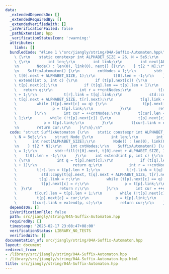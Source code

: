 ```yaml
---
data:
  _extendedDependsOn: []
  _extendedRequiredBy: []
  _extendedVerifiedWith: []
  _isVerificationFailed: false
  _pathExtension: hpp
  _verificationStatusIcon: ':warning:'
  attributes:
    links: []
  bundledCode: "#line 1 \"src/jiangly/string/04A-Suffix-Automaton.hpp\"\nstruct SuffixAutomaton\
    \ {\r\n    static constexpr int ALPHABET_SIZE = 26, N = 5e5;\r\n    struct Node\
    \ {\r\n        int len;\r\n        int link;\r\n        int next[ALPHABET_SIZE];\r\
    \n        Node() : len(0), link(0), next{} {}\r\n    } t[2 * N];\r\n    int cntNodes;\r\
    \n    SuffixAutomaton() {\r\n        cntNodes = 1;\r\n        std::fill(t[0].next,\
    \ t[0].next + ALPHABET_SIZE, 1);\r\n        t[0].len = -1;\r\n    }\r\n    int\
    \ extend(int p, int c) {\r\n        if (t[p].next[c]) {\r\n            int q =\
    \ t[p].next[c];\r\n            if (t[q].len == t[p].len + 1)\r\n             \
    \   return q;\r\n            int r = ++cntNodes;\r\n            t[r].len = t[p].len\
    \ + 1;\r\n            t[r].link = t[q].link;\r\n            std::copy(t[q].next,\
    \ t[q].next + ALPHABET_SIZE, t[r].next);\r\n            t[q].link = r;\r\n   \
    \         while (t[p].next[c] == q) {\r\n                t[p].next[c] = r;\r\n\
    \                p = t[p].link;\r\n            }\r\n            return r;\r\n\
    \        }\r\n        int cur = ++cntNodes;\r\n        t[cur].len = t[p].len +\
    \ 1;\r\n        while (!t[p].next[c]) {\r\n            t[p].next[c] = cur;\r\n\
    \            p = t[p].link;\r\n        }\r\n        t[cur].link = extend(p, c);\r\
    \n        return cur;\r\n    }\r\n};\n"
  code: "struct SuffixAutomaton {\r\n    static constexpr int ALPHABET_SIZE = 26,\
    \ N = 5e5;\r\n    struct Node {\r\n        int len;\r\n        int link;\r\n \
    \       int next[ALPHABET_SIZE];\r\n        Node() : len(0), link(0), next{} {}\r\
    \n    } t[2 * N];\r\n    int cntNodes;\r\n    SuffixAutomaton() {\r\n        cntNodes\
    \ = 1;\r\n        std::fill(t[0].next, t[0].next + ALPHABET_SIZE, 1);\r\n    \
    \    t[0].len = -1;\r\n    }\r\n    int extend(int p, int c) {\r\n        if (t[p].next[c])\
    \ {\r\n            int q = t[p].next[c];\r\n            if (t[q].len == t[p].len\
    \ + 1)\r\n                return q;\r\n            int r = ++cntNodes;\r\n   \
    \         t[r].len = t[p].len + 1;\r\n            t[r].link = t[q].link;\r\n \
    \           std::copy(t[q].next, t[q].next + ALPHABET_SIZE, t[r].next);\r\n  \
    \          t[q].link = r;\r\n            while (t[p].next[c] == q) {\r\n     \
    \           t[p].next[c] = r;\r\n                p = t[p].link;\r\n          \
    \  }\r\n            return r;\r\n        }\r\n        int cur = ++cntNodes;\r\n\
    \        t[cur].len = t[p].len + 1;\r\n        while (!t[p].next[c]) {\r\n   \
    \         t[p].next[c] = cur;\r\n            p = t[p].link;\r\n        }\r\n \
    \       t[cur].link = extend(p, c);\r\n        return cur;\r\n    }\r\n};"
  dependsOn: []
  isVerificationFile: false
  path: src/jiangly/string/04A-Suffix-Automaton.hpp
  requiredBy: []
  timestamp: '2025-02-17 23:08:47+08:00'
  verificationStatus: LIBRARY_NO_TESTS
  verifiedWith: []
documentation_of: src/jiangly/string/04A-Suffix-Automaton.hpp
layout: document
redirect_from:
- /library/src/jiangly/string/04A-Suffix-Automaton.hpp
- /library/src/jiangly/string/04A-Suffix-Automaton.hpp.html
title: src/jiangly/string/04A-Suffix-Automaton.hpp
---
```


